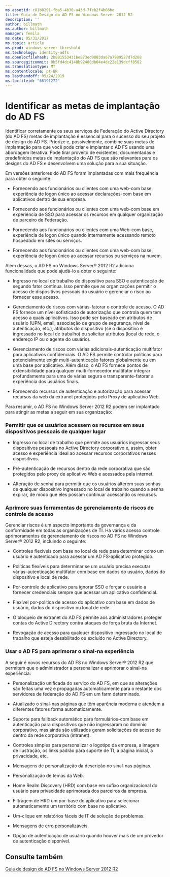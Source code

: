 ```yaml
---
ms.assetid: c81b8291-fba5-4b30-a43d-7feb2f4b66be
title: Guia de Design do AD FS no Windows Server 2012 R2
description: ''
author: billmath
ms.author: billmath
manager: femila
ms.date: 05/31/2017
ms.topic: article
ms.prod: windows-server-threshold
ms.technology: identity-adfs
ms.openlocfilehash: 2b881553431be873ed9883da67a7989527d7d288
ms.sourcegitcommit: 0b5fd4dc4148b92480db04e4dc22e139dcff8582
ms.translationtype: MT
ms.contentlocale: pt-BR
ms.lasthandoff: 05/24/2019
ms.locfileid: "66191272"
---
```

# <a name="identify-your-ad-fs-deployment-goals"></a>Identificar as metas de implantação do AD FS

Identificar corretamente os seus serviços de Federação do Active Directory \(do AD FS\) metas de implantação é essencial para o sucesso do seu projeto de design do AD FS. Priorize e, possivelmente, combine suas metas de implantação para que você pode criar e implantar o AD FS usando uma abordagem iterativa. Pode tirar proveito de existentes, documentadas e predefinidos metas de implantação do AD FS que são relevantes para os designs do AD FS e desenvolvem uma solução para a sua situação.  
  
Em versões anteriores do AD FS foram implantadas com mais frequência para obter o seguinte:  
  
-   Fornecendo aos funcionários ou clientes com uma web\-com base, experiência de logon único ao acessar declarações\-com base em aplicativos dentro de sua empresa.  
  
-   Fornecendo aos funcionários ou clientes com uma web\-com base em experiência de SSO para acessar os recursos em qualquer organização de parceiro de Federação.  
  
-   Fornecendo aos funcionários ou clientes com uma Web\-com base, experiência de logon único quando internamente acessando remoto hospedado em sites ou serviços.  
  
-   Fornecendo aos funcionários ou clientes com uma web\-com base, experiência de logon único ao acessar recursos ou serviços na nuvem.  
  
Além dessas, o AD FS no Windows Server® 2012 R2 adiciona funcionalidade que pode ajudá-lo a obter o seguinte:  
  
-   Ingresso no local de trabalho do dispositivo para SSO e autenticação de segundo fator contínua. Isso permite que as organizações permitir o acesso de dispositivos pessoais do usuário e gerenciar o risco ao fornecer esse acesso.  
  
-   Gerenciamento de riscos com várias\-fatorar o controle de acesso. O AD FS fornece um nível sofisticado de autorização que controla quem tem acesso a quais aplicativos. Isso pode ser baseado em atributos de usuário \(UPN, email, associação de grupo de segurança, nível de autenticação, etc.\), atributos do dispositivo \(se o dispositivo é ingressado no local de trabalho\) ou solicitar atributos \(local de rede, o endereço IP ou o agente do usuário\).  
  
-   Gerenciamento de riscos com várias adicionais\-autenticação multifator para aplicativos confidenciais. O AD FS permite controlar políticas para potencialmente exigir multi\-autenticação fatores globalmente ou em uma base por aplicativo. Além disso, o AD FS fornece pontos de extensibilidade para qualquer multi\-fornecedor multifator integrar profundamente para uma de várias segura e transparente\-fatorar a experiência dos usuários finais.  
  
-   Fornecendo recursos de autenticação e autorização para acessar recursos da web da extranet protegidos pelo Proxy de aplicativo Web.  
  
Para resumir, o AD FS no Windows Server 2012 R2 podem ser implantado para atingir as metas a seguir em sua organização:  
  
### <a name="enable-your-users-to-access-resources-on-their-personal-devices-from-anywhere"></a>Permitir que os usuários acessem os recursos em seus dispositivos pessoais de qualquer lugar  
  
-   Ingresso no local de trabalho que permite aos usuários ingressar seus dispositivos pessoais no Active Directory corporativo e, assim, obter acesso e experiência ideal ao acessar recursos corporativos nesses dispositivos.  
  
-   Pré\-autenticação de recursos dentro da rede corporativa que são protegidos pelo proxy de aplicativo Web e acessados pela internet.  
  
-   Alteração de senha para permitir que os usuários alterem suas senhas de qualquer dispositivo ingressado no local de trabalho quando a senha expirar, de modo que eles possam continuar acessando os recursos.  
  
### <a name="enhance-your-access-control-risk-management-tools"></a>Aprimore suas ferramentas de gerenciamento de riscos de controle de acesso  
Gerenciar riscos é um aspecto importante da governança e da conformidade em todas as organizações de TI. Há vários acesso controle aprimoramentos de gerenciamento de riscos no AD FS no Windows Server® 2012 R2, incluindo o seguinte:  
  
-   Controles flexíveis com base no local de rede para determinar como um usuário é autenticado para acessar um AD FS\-aplicativo protegido.  
  
-   Políticas flexíveis para determinar se um usuário precisa executar várias\-autenticação multifator com base em dados do usuário, dados do dispositivo e local de rede.  
  
-   Por\-controle de aplicativo para ignorar SSO e forçar o usuário a fornecer credenciais sempre que acessar um aplicativo confidencial.  
  
-   Flexível por\-política de acesso do aplicativo com base em dados de usuário, dados do dispositivo ou local de rede.  
  
-   O bloqueio de extranet do AD FS permite aos administradores proteger contas do Active Directory contra ataques de força bruta da Internet.  
  
-   Revogação de acesso para qualquer dispositivo ingressado no local de trabalho que esteja desabilitado ou excluído no Active Directory.  
  
### <a name="use-ad-fs-to-enhance-the-sign-in-experience"></a>Usar o AD FS para aprimorar o sinal\-na experiência  
A seguir é novos recursos do AD FS no Windows Server® 2012 R2 que permitem que o administrador a personalizar e aprimorar o sinal\-na experiência:  
  
-   Personalização unificada do serviço do AD FS, em que as alterações são feitas uma vez e propagadas automaticamente para o restante dos servidores de federação do AD FS em um farm determinado.  
  
-   Atualizado o sinal\-nas páginas que têm aparência moderna e atendem a diferentes fatores forma automaticamente.  
  
-   Suporte para fallback automático para formulários\-com base em autenticação para dispositivos que não ingressaram no domínio corporativo, mas ainda são utilizados geram solicitações de acesso de dentro da rede corporativa \(intranet\).  
  
-   Controles simples para personalizar o logotipo da empresa, a imagem de ilustração, os links padrão para suporte de TI, a página inicial, a privacidade, etc.  
  
-   Mensagens de personalização da descrição no sinal\-nas páginas.  
  
-   Personalização de temas da Web.  
  
-   Home Realm Discovery \(HRD\) com base em sufixo organizacional do usuário para privacidade aprimorada dos parceiros da empresa.  
  
-   Filtragem de HRD um por\-base do aplicativo para selecionar automaticamente um território com base no aplicativo.  
  
-   Um\-clique em relatórios fáceis de IT de solução de problemas.  
  
-   Mensagens de erro personalizáveis.  
  
-   Opção de autenticação de usuário quando houver mais de um provedor de autenticação disponível.  
  
## <a name="see-also"></a>Consulte também  
[Guia de design do AD FS no Windows Server 2012 R2](../../ad-fs/design/AD-FS-Design-Guide-in-Windows-Server-2012-R2.md)  
  

